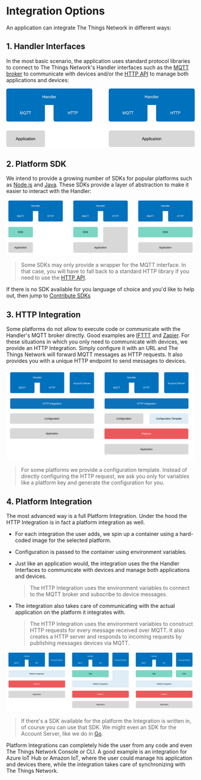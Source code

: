 # Integration Options

An application can integrate The Things Network in different ways:

## 1. Handler Interfaces

In the most basic scenario, the application uses standard protocol libraries to connect to The Things Network's Handler interfaces such as the [MQTT broker](../../current/mqtt/) to communicate with devices and/or the [HTTP API](https://github.com/TheThingsNetwork/ttn/blob/v2-preview/api/handler/HTTP-API.md) to manage both applications and devices:

![Handler Interfaces](interfaces.png)

## 2. Platform SDK

We intend to provide a growing number of SDKs for popular platforms such as [Node.js](../../current/node-js) and [Java](../../v2-preview/java). These SDKs provide a layer of abstraction to make it easier to interact with the Handler:

![Platform SDK](sdk.png)

> Some SDKs may only provide a wrapper for the MQTT interface. In that case, you will have to fall back to a standard HTTP library if you need to use the [HTTP API](https://github.com/TheThingsNetwork/ttn/blob/v2-preview/api/handler/HTTP-API.md).

If there is no SDK available for you language of choice and you'd like to help out, then jump to [Contribute SDKs](#platform-sdks)

## 3. HTTP Integration

Some platforms do not allow to execute code or communicate with the Handler's MQTT broker directly. Good examples are [IFTTT](https://ifttt.com/) and [Zapier](https://zapier.com/). For these situations in which you only need to communicate with devices, we provide an HTTP Integration. Simply configure it with an URL and The Things Network will forward MQTT messages as HTTP requests. It also provides you with a unique HTTP endpoint to send messages to devices.

![HTTP Integration](http.png)

> For some platforms we provide a configuration template. Instead of directly configuring the HTTP request, we ask you only for variables like a platform key and generate the configuration for you.

## 4. Platform Integration

The most advanced way is a full Platform Integration. Under the hood the HTTP Integration is in fact a platform integration as well.

* For each integration the user adds, we spin up a container using a hard-coded image for the selected platform. 
* Configuration is passed to the container using environment variables.
* Just like an application would, the integration uses the the Handler Interfaces to communicate with devices and manage both applications and devices.

  > The HTTP Integration uses the environment variables to connect to the MQTT broker and subscribe to device messages.

* The integration also takes care of communicating with the actual application on the platform it integrates with.

  > The HTTP Integration uses the environment variables to construct HTTP requests for every message received over MQTT. It also creates a HTTP server and responds to incoming requests by publishing messages devices via MQTT.

  
![Platform Integration](integration.png)

> If there's a SDK available for the platform the Integration is written in, of course you can use that SDK. We might even an SDK for the Account Server, like we do in [Go](https://github.com/TheThingsNetwork/go-account-lib).

Platform Integrations can completely hide the user from any code and even The Things Network Console or CLI. A good example is an integration for Azure IoT Hub or Amazon IoT, where the user could manage his application and devices there, while the integration takes care of synchronizing with The Things Network.
